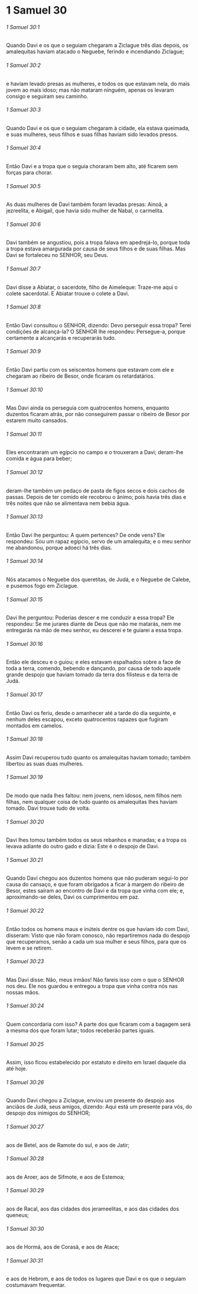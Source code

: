 # 1 Samuel 30

###### 1 Samuel 30:1

Quando Davi e os que o seguiam chegaram a Ziclague três dias depois, os amalequitas haviam atacado o Neguebe, ferindo e incendiando Ziclague;

###### 1 Samuel 30:2

e haviam levado presas as mulheres, e todos os que estavam nela, do mais jovem ao mais idoso; mas não mataram ninguém, apenas os levaram consigo e seguiram seu caminho.

###### 1 Samuel 30:3

Quando Davi e os que o seguiam chegaram à cidade, ela estava queimada, e suas mulheres, seus filhos e suas filhas haviam sido levados presos.

###### 1 Samuel 30:4

Então Davi e a tropa que o seguia choraram bem alto, até ficarem sem forças para chorar.

###### 1 Samuel 30:5

As duas mulheres de Davi também foram levadas presas: Ainoã, a jezreelita, e Abigail, que havia sido mulher de Nabal, o carmelita.

###### 1 Samuel 30:6

Davi também se angustiou, pois a tropa falava em apedrejá-lo, porque toda a tropa estava amargurada por causa de seus filhos e de suas filhas. Mas Davi se fortaleceu no SENHOR, seu Deus.

###### 1 Samuel 30:7

Davi disse a Abiatar, o sacerdote, filho de Aimeleque: Traze-me aqui o colete sacerdotal. E Abiatar trouxe o colete a Davi.

###### 1 Samuel 30:8

Então Davi consultou o SENHOR, dizendo: Devo perseguir essa tropa? Terei condições de alcançá-la? O SENHOR lhe respondeu: Persegue-a, porque certamente a alcançarás e recuperarás tudo.

###### 1 Samuel 30:9

Então Davi partiu com os seiscentos homens que estavam com ele e chegaram ao ribeiro de Besor, onde ficaram os retardatários.

###### 1 Samuel 30:10

Mas Davi ainda os perseguia com quatrocentos homens, enquanto duzentos ficaram atrás, por não conseguirem passar o ribeiro de Besor por estarem muito cansados.

###### 1 Samuel 30:11

Eles encontraram um egípcio no campo e o trouxeram a Davi; deram-lhe comida e água para beber;

###### 1 Samuel 30:12

deram-lhe também um pedaço de pasta de figos secos e dois cachos de passas. Depois de ter comido ele recobrou o ânimo; pois havia três dias e três noites que não se alimentava nem bebia água.

###### 1 Samuel 30:13

Então Davi lhe perguntou: A quem pertences? De onde vens? Ele respondeu: Sou um rapaz egípcio, servo de um amalequita; e o meu senhor me abandonou, porque adoeci há três dias.

###### 1 Samuel 30:14

Nós atacamos o Neguebe dos queretitas, de Judá, e o Neguebe de Calebe, e pusemos fogo em Ziclague.

###### 1 Samuel 30:15

Davi lhe perguntou: Poderias descer e me conduzir a essa tropa? Ele respondeu: Se me jurares diante de Deus que não me matarás, nem me entregarás na mão de meu senhor, eu descerei e te guiarei a essa tropa.

###### 1 Samuel 30:16

Então ele desceu e o guiou; e eles estavam espalhados sobre a face de toda a terra, comendo, bebendo e dançando, por causa de todo aquele grande despojo que haviam tomado da terra dos filisteus e da terra de Judá.

###### 1 Samuel 30:17

Então Davi os feriu, desde o amanhecer até a tarde do dia seguinte, e nenhum deles escapou, exceto quatrocentos rapazes que fugiram montados em camelos.

###### 1 Samuel 30:18

Assim Davi recuperou tudo quanto os amalequitas haviam tomado; também libertou as suas duas mulheres.

###### 1 Samuel 30:19

De modo que nada lhes faltou: nem jovens, nem idosos, nem filhos nem filhas, nem qualquer coisa de tudo quanto os amalequitas lhes haviam tomado. Davi trouxe tudo de volta.

###### 1 Samuel 30:20

Davi lhes tomou também todos os seus rebanhos e manadas; e a tropa os levava adiante do outro gado e dizia: Este é o despojo de Davi.

###### 1 Samuel 30:21

Quando Davi chegou aos duzentos homens que não puderam segui-lo por causa do cansaço, e que foram obrigados a ficar à margem do ribeiro de Besor, estes saíram ao encontro de Davi e da tropa que vinha com ele; e, aproximando-se deles, Davi os cumprimentou em paz.

###### 1 Samuel 30:22

Então todos os homens maus e inúteis dentre os que haviam ido com Davi, disseram: Visto que não foram conosco, não repartiremos nada do despojo que recuperamos, senão a cada um sua mulher e seus filhos, para que os levem e se retirem.

###### 1 Samuel 30:23

Mas Davi disse: Não, meus irmãos! Não fareis isso com o que o SENHOR nos deu. Ele nos guardou e entregou a tropa que vinha contra nós nas nossas mãos.

###### 1 Samuel 30:24

Quem concordaria com isso? A parte dos que ficaram com a bagagem será a mesma dos que foram lutar; todos receberão partes iguais.

###### 1 Samuel 30:25

Assim, isso ficou estabelecido por estatuto e direito em Israel daquele dia até hoje.

###### 1 Samuel 30:26

Quando Davi chegou a Ziclague, enviou um presente do despojo aos anciãos de Judá, seus amigos, dizendo: Aqui está um presente para vós, do despojo dos inimigos do SENHOR;

###### 1 Samuel 30:27

aos de Betel, aos de Ramote do sul, e aos de Jatir;

###### 1 Samuel 30:28

aos de Aroer, aos de Sifmote, e aos de Estemoa;

###### 1 Samuel 30:29

aos de Racal, aos das cidades dos jerameelitas, e aos das cidades dos queneus;

###### 1 Samuel 30:30

aos de Hormá, aos de Corasã, e aos de Atace;

###### 1 Samuel 30:31

e aos de Hebrom, e aos de todos os lugares que Davi e os que o seguiam costumavam frequentar.

